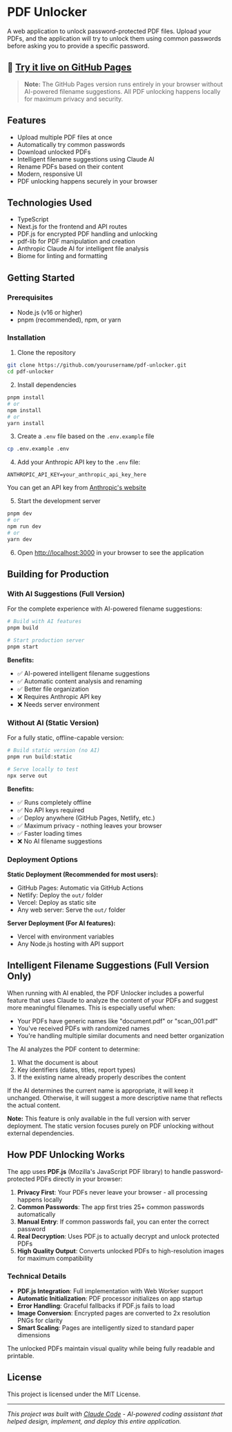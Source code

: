 # PDF Unlocker

A web application to unlock password-protected PDF files. Upload your PDFs, and the application will try to unlock them using common passwords before asking you to provide a specific password.

## 🚀 [Try it live on GitHub Pages](https://kstonekuan.github.io/pdf-unlocker/)

> **Note:** The GitHub Pages version runs entirely in your browser without AI-powered filename suggestions. All PDF unlocking happens locally for maximum privacy and security.

## Features

- Upload multiple PDF files at once
- Automatically try common passwords
- Download unlocked PDFs
- Intelligent filename suggestions using Claude AI
- Rename PDFs based on their content
- Modern, responsive UI
- PDF unlocking happens securely in your browser

## Technologies Used

- TypeScript
- Next.js for the frontend and API routes
- PDF.js for encrypted PDF handling and unlocking
- pdf-lib for PDF manipulation and creation
- Anthropic Claude AI for intelligent file analysis
- Biome for linting and formatting

## Getting Started

### Prerequisites

- Node.js (v16 or higher)
- pnpm (recommended), npm, or yarn

### Installation

1. Clone the repository
```bash
git clone https://github.com/yourusername/pdf-unlocker.git
cd pdf-unlocker
```

2. Install dependencies
```bash
pnpm install
# or
npm install
# or
yarn install
```

3. Create a `.env` file based on the `.env.example` file
```bash
cp .env.example .env
```

4. Add your Anthropic API key to the `.env` file:
```
ANTHROPIC_API_KEY=your_anthropic_api_key_here
```

You can get an API key from [Anthropic's website](https://www.anthropic.com/)

5. Start the development server
```bash
pnpm dev
# or
npm run dev
# or
yarn dev
```

6. Open [http://localhost:3000](http://localhost:3000) in your browser to see the application

## Building for Production

### With AI Suggestions (Full Version)

For the complete experience with AI-powered filename suggestions:

```bash
# Build with AI features
pnpm build

# Start production server
pnpm start
```

**Benefits:**
- ✅ AI-powered intelligent filename suggestions
- ✅ Automatic content analysis and renaming
- ✅ Better file organization
- ❌ Requires Anthropic API key
- ❌ Needs server environment

### Without AI (Static Version)

For a fully static, offline-capable version:

```bash
# Build static version (no AI)
pnpm run build:static

# Serve locally to test
npx serve out
```

**Benefits:**
- ✅ Runs completely offline
- ✅ No API keys required
- ✅ Deploy anywhere (GitHub Pages, Netlify, etc.)
- ✅ Maximum privacy - nothing leaves your browser
- ✅ Faster loading times
- ❌ No AI filename suggestions

### Deployment Options

**Static Deployment (Recommended for most users):**
- GitHub Pages: Automatic via GitHub Actions
- Netlify: Deploy the `out/` folder
- Vercel: Deploy as static site
- Any web server: Serve the `out/` folder

**Server Deployment (For AI features):**
- Vercel with environment variables
- Any Node.js hosting with API support

## Intelligent Filename Suggestions (Full Version Only)

When running with AI enabled, the PDF Unlocker includes a powerful feature that uses Claude to analyze the content of your PDFs and suggest more meaningful filenames. This is especially useful when:

- Your PDFs have generic names like "document.pdf" or "scan_001.pdf"
- You've received PDFs with randomized names
- You're handling multiple similar documents and need better organization

The AI analyzes the PDF content to determine:
1. What the document is about
2. Key identifiers (dates, titles, report types)
3. If the existing name already properly describes the content

If the AI determines the current name is appropriate, it will keep it unchanged. Otherwise, it will suggest a more descriptive name that reflects the actual content.

**Note:** This feature is only available in the full version with server deployment. The static version focuses purely on PDF unlocking without external dependencies.

## How PDF Unlocking Works

The app uses **PDF.js** (Mozilla's JavaScript PDF library) to handle password-protected PDFs directly in your browser:

1. **Privacy First**: Your PDFs never leave your browser - all processing happens locally
2. **Common Passwords**: The app first tries 25+ common passwords automatically  
3. **Manual Entry**: If common passwords fail, you can enter the correct password
4. **Real Decryption**: Uses PDF.js to actually decrypt and unlock protected PDFs
5. **High Quality Output**: Converts unlocked PDFs to high-resolution images for maximum compatibility

### Technical Details

- **PDF.js Integration**: Full implementation with Web Worker support
- **Automatic Initialization**: PDF processor initializes on app startup
- **Error Handling**: Graceful fallbacks if PDF.js fails to load
- **Image Conversion**: Encrypted pages are converted to 2x resolution PNGs for clarity
- **Smart Scaling**: Pages are intelligently sized to standard paper dimensions

The unlocked PDFs maintain visual quality while being fully readable and printable.

## License

This project is licensed under the MIT License.

---

*This project was built with [Claude Code](https://www.anthropic.com/claude-code) - AI-powered coding assistant that helped design, implement, and deploy this entire application.*